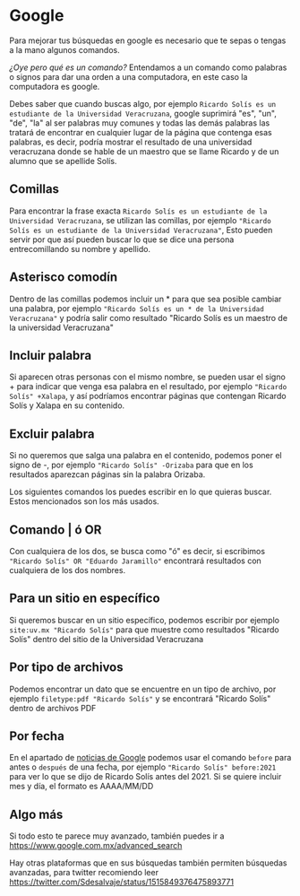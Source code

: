 # Google

Para mejorar tus búsquedas en google es necesario que te sepas o tengas a la mano algunos comandos.

*¿Oye pero qué es un comando?* Entendamos a un comando como palabras o signos para dar una orden a una computadora, en este caso la computadora es google.

Debes saber que cuando buscas algo, por ejemplo `Ricardo Solís es un estudiante de la Universidad Veracruzana`, google suprimirá "es", "un", "de", "la" al ser palabras muy comunes y todas las demás palabras las tratará de encontrar en cualquier lugar de la página que contenga esas palabras, es decir, podría mostrar el resultado de una universidad veracruzana donde se hable de un maestro que se llame Ricardo y de un alumno que se apellide Solís.

## Comillas

Para encontrar la  frase exacta `Ricardo Solís es un estudiante de la Universidad Veracruzana`, se utilizan las comillas, por ejemplo `"Ricardo Solís es un estudiante de la Universidad Veracruzana"`, Esto pueden servir por que así pueden buscar lo que se dice una persona entrecomillando su nombre y apellido. 

## Asterisco comodín

Dentro de las comillas podemos incluir un * para que sea posible cambiar una palabra, por ejemplo `"Ricardo Solís es un * de la Universidad Veracruzana"` y podría salir como resultado "Ricardo Solís es un maestro de la universidad Veracruzana"

## Incluir palabra

Si aparecen otras personas con el mismo nombre, se pueden usar el signo + para indicar que venga esa palabra en el resultado, por ejemplo `"Ricardo Solís" +Xalapa`, y así podríamos encontrar páginas que contengan Ricardo Solís y Xalapa en su contenido.

## Excluir palabra

Si no queremos que salga una palabra en el contenido, podemos poner el signo de -, por ejemplo `"Ricardo Solís" -Orizaba` para que en los resultados aparezcan páginas sin la palabra Orizaba. 

Los siguientes comandos los puedes escribir en lo que quieras buscar. Estos mencionados son los más usados.

## Comando |  ó  OR

Con cualquiera de los dos, se busca como "ó" es decir, si escribimos  `"Ricardo Solís" OR "Eduardo Jaramillo"` encontrará resultados con cualquiera de los dos nombres.

## Para un sitio en específico

Si queremos buscar en un sitio específico, podemos escribir por ejemplo  `site:uv.mx "Ricardo Solís"` para que muestre como resultados "Ricardo Solís" dentro del sitio de la Universidad Veracruzana

## Por tipo de archivos

Podemos encontrar un dato que se encuentre en un tipo de archivo, por ejemplo  `filetype:pdf "Ricardo Solís"` y se encontrará "Ricardo Solís" dentro de archivos PDF

## Por fecha

En el apartado de [noticias de Google](https://news.google.com/) podemos usar el comando `before` para antes o `después` de una fecha, por ejemplo `"Ricardo Solís" before:2021` para ver lo que se dijo de Ricardo Solís antes del 2021. Si se quiere incluir mes y día, el formato es AAAA/MM/DD

## Algo más

Si todo esto te parece muy avanzado, también puedes ir a https://www.google.com.mx/advanced_search

Hay otras plataformas que en sus búsquedas también permiten búsquedas avanzadas, para twitter recomiendo leer https://twitter.com/Sdesalvaje/status/1515849376475893771
